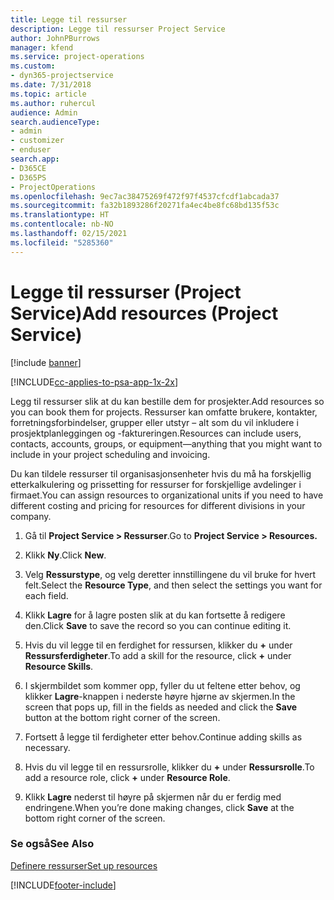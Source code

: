 ```yaml
---
title: Legge til ressurser
description: Legge til ressurser Project Service
author: JohnPBurrows
manager: kfend
ms.service: project-operations
ms.custom:
- dyn365-projectservice
ms.date: 7/31/2018
ms.topic: article
ms.author: ruhercul
audience: Admin
search.audienceType:
- admin
- customizer
- enduser
search.app:
- D365CE
- D365PS
- ProjectOperations
ms.openlocfilehash: 9ec7ac38475269f472f97f4537cfcdf1abcada37
ms.sourcegitcommit: fa32b1893286f20271fa4ec4be8fc68bd135f53c
ms.translationtype: HT
ms.contentlocale: nb-NO
ms.lasthandoff: 02/15/2021
ms.locfileid: "5285360"
---
```

# <a name="add-resources-project-service"></a><span data-ttu-id="aa30a-103">Legge til ressurser (Project Service)</span><span class="sxs-lookup"><span data-stu-id="aa30a-103">Add resources (Project Service)</span></span>

[!include [banner](../includes/psa-now-project-operations.md)]

[!INCLUDE[cc-applies-to-psa-app-1x-2x](../includes/cc-applies-to-psa-app-1x-2x.md)]

<span data-ttu-id="aa30a-104">Legg til ressurser slik at du kan bestille dem for prosjekter.</span><span class="sxs-lookup"><span data-stu-id="aa30a-104">Add resources so you can book them for projects.</span></span> <span data-ttu-id="aa30a-105">Ressurser kan omfatte brukere, kontakter, forretningsforbindelser, grupper eller utstyr – alt som du vil inkludere i prosjektplanleggingen og -faktureringen.</span><span class="sxs-lookup"><span data-stu-id="aa30a-105">Resources can include users, contacts, accounts, groups, or equipment—anything that you might want to include in your project scheduling and invoicing.</span></span>  
  
<span data-ttu-id="aa30a-106">Du kan tildele ressurser til organisasjonsenheter hvis du må ha forskjellig etterkalkulering og prissetting for ressurser for forskjellige avdelinger i firmaet.</span><span class="sxs-lookup"><span data-stu-id="aa30a-106">You can assign resources to organizational units if you need to have different costing and pricing for resources for different divisions in your company.</span></span>  
  
1.  <span data-ttu-id="aa30a-107">Gå til **Project Service > Ressurser**.</span><span class="sxs-lookup"><span data-stu-id="aa30a-107">Go to **Project Service > Resources.**</span></span>  
  
2.  <span data-ttu-id="aa30a-108">Klikk **Ny**.</span><span class="sxs-lookup"><span data-stu-id="aa30a-108">Click **New**.</span></span>  
  
3.  <span data-ttu-id="aa30a-109">Velg **Ressurstype**, og velg deretter innstillingene du vil bruke for hvert felt.</span><span class="sxs-lookup"><span data-stu-id="aa30a-109">Select the **Resource Type**, and then select the settings you want for each field.</span></span>  
  
4.  <span data-ttu-id="aa30a-110">Klikk **Lagre** for å lagre posten slik at du kan fortsette å redigere den.</span><span class="sxs-lookup"><span data-stu-id="aa30a-110">Click **Save** to save the record so you can continue editing it.</span></span>  
  
5.  <span data-ttu-id="aa30a-111">Hvis du vil legge til en ferdighet for ressursen, klikker du **+** under **Ressursferdigheter**.</span><span class="sxs-lookup"><span data-stu-id="aa30a-111">To add a skill for the resource, click **+** under **Resource Skills**.</span></span>  
  
6.  <span data-ttu-id="aa30a-112">I skjermbildet som kommer opp, fyller du ut feltene etter behov, og klikker **Lagre**-knappen i nederste høyre hjørne av skjermen.</span><span class="sxs-lookup"><span data-stu-id="aa30a-112">In the screen that pops up, fill in the fields as needed and click the **Save** button at the bottom right corner of the screen.</span></span>  
  
7.  <span data-ttu-id="aa30a-113">Fortsett å legge til ferdigheter etter behov.</span><span class="sxs-lookup"><span data-stu-id="aa30a-113">Continue adding skills as necessary.</span></span>  
  
8.  <span data-ttu-id="aa30a-114">Hvis du vil legge til en ressursrolle, klikker du **+** under **Ressursrolle**.</span><span class="sxs-lookup"><span data-stu-id="aa30a-114">To add a resource role, click **+** under **Resource Role**.</span></span>  
  
9. <span data-ttu-id="aa30a-115">Klikk **Lagre** nederst til høyre på skjermen når du er ferdig med endringene.</span><span class="sxs-lookup"><span data-stu-id="aa30a-115">When you’re done making changes, click **Save** at the bottom right corner of the screen.</span></span>  
  
### <a name="see-also"></a><span data-ttu-id="aa30a-116">Se også</span><span class="sxs-lookup"><span data-stu-id="aa30a-116">See Also</span></span>  
 [<span data-ttu-id="aa30a-117">Definere ressurser</span><span class="sxs-lookup"><span data-stu-id="aa30a-117">Set up resources</span></span>](../psa/set-up-resources.md)


[!INCLUDE[footer-include](../includes/footer-banner.md)]